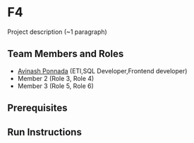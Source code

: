 # F4

Project description (~1 paragraph)

## Team Members and Roles

* [Avinash Ponnada](https://github.com/A835698/CIS641-HW2-PONNADA) (ETl,SQL Developer,Frontend developer)
* Member 2 (Role 3, Role 4)
* Member 3 (Role 5, Role 6)

## Prerequisites

## Run Instructions
